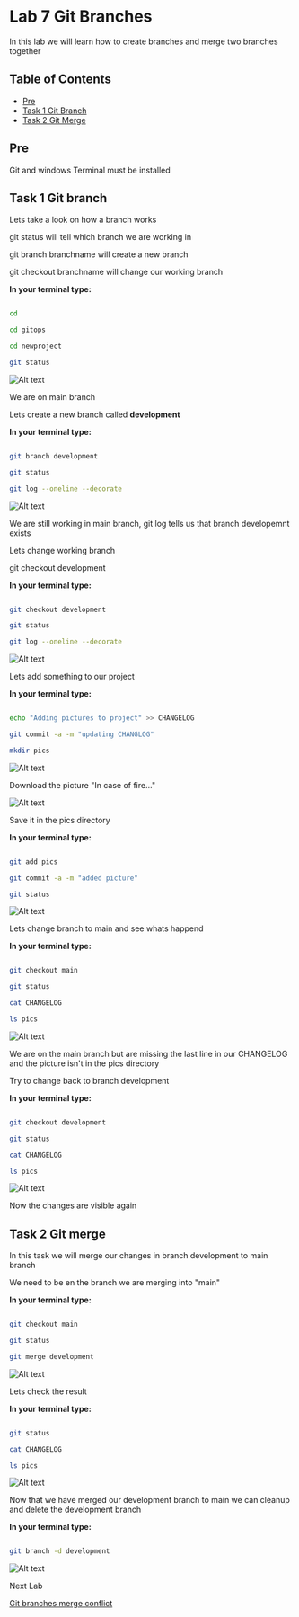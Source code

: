# Lab 7 Git Branches

In this lab we will learn how to create branches and merge two branches together

## Table of Contents

- [Pre](#pre)
- [Task 1 Git Branch](#task-1-git-branch)
- [Task 2 Git Merge](#task-2-git-merge)

## Pre

Git and windows Terminal must be installed

## Task 1 Git branch

Lets take a look on how a branch works

git status will tell which branch we are working in

git branch branchname will create a new branch

git checkout branchname will change our working branch

__In your terminal type:__

```bash

cd

cd gitops

cd newproject

git status

```

![Alt text](pics/001_git_branch.png?raw=true "Git status show branch")

We are on main branch

Lets create a new branch called __development__

__In your terminal type:__

```bash

git branch development

git status

git log --oneline --decorate

```

![Alt text](pics/002_git_branch_dev.png?raw=true "Git branch development")

We are still working in main branch, git log tells us that branch developemnt exists

Lets change working branch

git checkout development

__In your terminal type:__

```bash

git checkout development

git status

git log --oneline --decorate

```

![Alt text](pics/003_git_checkout_dev.png?raw=true "Git checkout development")

Lets add something to our project

__In your terminal type:__

```bash

echo "Adding pictures to project" >> CHANGELOG

git commit -a -m "updating CHANGLOG"

mkdir pics

```

![Alt text](pics/004_git_commit_dev.png?raw=true "Git commit development")

Download the picture "In case of fire..."

![Alt text](pics/in-case-of-fire-1-git-commit-2-git-push-3-leave-building.png?raw=true "In Case of fire")

Save it in the pics directory

__In your terminal type:__

```bash

git add pics

git commit -a -m "added picture"

git status

```

![Alt text](pics/005_git_commit_dev.png?raw=true "Git commit development")

Lets change branch to main and see whats happend

__In your terminal type:__

```bash

git checkout main

git status

cat CHANGELOG

ls pics

```

![Alt text](pics/006_git_checkout_main.png?raw=true "Git checkout main")

We are on the main branch but are missing the last line in our CHANGELOG and the picture isn't in the pics directory

Try to change back to branch development

__In your terminal type:__

```bash

git checkout development

git status

cat CHANGELOG

ls pics

```

![Alt text](pics/007_git_checkout_development.png?raw=true "Git checkout development")

Now the changes are visible again

## Task 2 Git merge

In this task we will merge our changes in branch development to main branch

We need to be en the branch we are merging into "main"

__In your terminal type:__

```bash

git checkout main

git status

git merge development

```

![Alt text](pics/008_git_merge_development.png?raw=true "Git merge development")

Lets check the result

__In your terminal type:__

```bash

git status

cat CHANGELOG

ls pics

```

![Alt text](pics/009_git_checkout_main.png?raw=true "Git checkout main")

Now that we have merged our development branch to main we can cleanup and delete the development branch

__In your terminal type:__

```bash

git branch -d development

```

![Alt text](pics/010_git_branch_delete.png?raw=true "Git branch delete development")

Next Lab

[Git branches merge conflict](../lab08/lab8.md)

